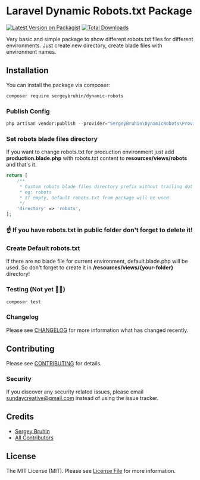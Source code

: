 # Laravel Dynamic Robots.txt Package

[![Latest Version on Packagist](https://img.shields.io/packagist/v/sergeybruhin/dynamic-robots.svg?style=flat-square)](https://packagist.org/packages/sergeybruhin/dynamic-robots)
[![Total Downloads](https://img.shields.io/packagist/dt/sergeybruhin/dynamic-robots.svg?style=flat-square)](https://packagist.org/packages/sergeybruhin/dynamic-robots)

Very basic and simple package to show different robots.txt files for different environments. Just create new directory,
create blade files with environment names.

## Installation

You can install the package via composer:

```bash
composer require sergeybruhin/dynamic-robots
```

### Publish Config

```php
php artisan vendor:publish --provider="SergeyBruhin\DynamicRobots\Providers\DynamicRobotsServiceProvider"
```

### Set robots blade files directory
If you want to change robots.txt for production environment just add **production.blade.php** with robots.txt content to **resources/views/robots** and that's it. 
```php
return [
    /**
     * Custom robots blade files directory prefix without trailing dot
     * eg: robots
     * If empty, default robots.txt from package will be used
     */
    'directory' => 'robots',
];
```

### ☝️ If you have robots.txt in public folder don't forget to delete it!

### Create Default robots.txt
If there are no blade file for current environment, default.blade.php will be used. 
So don't forget to create it in **/resources/views/{your-folder}** directory!

### Testing (Not yet 💁‍♂️)

```bash
composer test
```

### Changelog

Please see [CHANGELOG](CHANGELOG.md) for more information what has changed recently.

## Contributing

Please see [CONTRIBUTING](CONTRIBUTING.md) for details.

### Security

If you discover any security related issues, please email sundaycreative@gmail.com instead of using the issue tracker.

## Credits

- [Sergey Bruhin](https://github.com/sergeybruhin)
- [All Contributors](../../contributors)

## License

The MIT License (MIT). Please see [License File](LICENSE.md) for more information.
